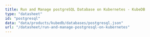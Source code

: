 ```yaml
---
title: Run and Manage postgreSQL Database on Kubernetes - KubeDB
type: "datasheet"
id: "postgresql"
data: "data/products/kubedb/databases/postgresql.json"
url: "/datasheet/run-and-manage-postgresql-on-kubernetes"
---
```

